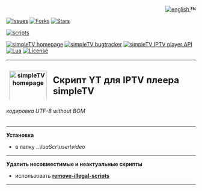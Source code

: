 <p align="right">
 <a title="english" href="/README-EN.md"><img src="https://raw.githubusercontent.com/Nexterr/simpleTV-images/master/gb.png" alt="english" /> </a><strong ><sup><sub>EN</sub></sup></strong>
</p>

[![Issues][badge-issues]][Issues]
[![Forks][badge-forks]][Forks]
[![Stars][badge-stars]][Stars]

[![scripts][badge-scripts]][Scripts]

[![simpleTV homepage][badge-simpletvhomepage]][simpleTV homepage]
[![simpleTV bugtracker][badge-simpletvbugtracker]][simpleTV bugtracker]
[![simpleTV IPTV player API][badge-simpletvapi]][simpleTV API]
[![Lua][badge-lua]][Lua]
[![License][badge-license]][License]

<div class="table sectionedit1">
<table class="inline" style="height: 107px;" width="586">
<tbody>
<tr class="row0">
<th class="col0" ><a href="http://iptv.gen12.net/"><img src="https://raw.githubusercontent.com/Nexterr/simpleTV-images/master/logo_f1.png" width="100px" alt="simpleTV homepage" title="simpleTV homepage" /></a></th>
<th class="col1 rightalign" " colspan="3">
<h2 style="text-align: left;"><strong class="">Скрипт YT для IPTV плеера simpleTV</strong></h2><p>0.5.0 b12.7.5 (x32/x64 vlc 3.0.11)</p>
</th>
</tr>
</tbody>
</table>
</div>

###### кодировка UTF-8 without BOM
---------------------------------------------
**Установка**
 - в папку _..\luaScr\user\video_
---------------------------------------------
**Удалить несовместимые и неактуальные скрипты**
- использовать **[remove-illegal-scripts][remove]**
---------------------------------------------

[Issues]: https://github.com/Nexterr/simpleTV-script-YT/issues "Issues"
[Forks]: https://github.com/Nexterr/simpleTV-script-YT/network/members "Forks"
[Stars]: https://github.com/Nexterr/simpleTV-script-YT/stargazers "Stars"
[Scripts]: https://github.com/Nexterr/simpleTV-scripts "скрипты: видео | скраперы | дополнения"
[simpleTV API]: http://iptv.gen12.net/dokuwiki/doku.php?id=mantis:simpletv:api "simpleTV API"
[Lua]: https://www.lua.org/manual/5.1 "Lua 5.1"
[License]: https://github.com/Nexterr/simpleTV-script-YT/blob/master/LICENSE "License Apache 2.0"
[remove]: https://github.com/Nexterr/simpleTV-scripts/tree/master/addons/remove-illegal-scripts "удалить несовместимые и неактуальные скрипты"
[simpleTV homepage]: http://iptv.gen12.net "домашняя страница"
[simpleTV bugtracker]: http://iptv.gen12.net/bugtracker "багтрекер"
[EN]: https://github.com/Nexterr/simpleTV-script-YT/blob/main/README-EN.md "english"

[badge-issues]: https://img.shields.io/github/issues/Nexterr/simpleTV-script-YT.svg?style=flat-square "Open issues"
[badge-forks]: https://img.shields.io/github/forks/Nexterr/simpleTV-script-YT.svg?style=flat-square "Forks"
[badge-stars]: https://img.shields.io/github/stars/Nexterr/simpleTV-script-YT.svg?style=flat-square "Stars"
[badge-scripts]: https://img.shields.io/badge/%D1%81%D0%BA%D1%80%D0%B8%D0%BF%D1%82%D1%8B-%D0%B2%D0%B8%D0%B4%D0%B5%D0%BE%20%7C%20%D1%81%D0%BA%D1%80%D0%B0%D0%BF%D0%B5%D1%80%D1%8B%20%7C%20%D0%B4%D0%BE%D0%BF%D0%BE%D0%BB%D0%BD%D0%B5%D0%BD%D0%B8%D1%8F-%2300008b?style=flat-square "скрипты: видео | скраперы | дополнения"
[badge-simpletvapi]: https://img.shields.io/badge/simpleTV-Lua%20API-maroon?style=flat-square "simpleTV Lua API"
[badge-lua]: https://img.shields.io/badge/Lua-5.1-blueviolet?style=flat-square "Lua 5.1"
[badge-license]: https://img.shields.io/badge/License-Apache%202.0-blueviolet?style=flat-square "License Apache 2.0"
[badge-simpletvhomepage]: https://img.shields.io/badge/simpleTV-homepage-maroon?style=flat-square "домашняя страница"
[badge-simpletvbugtracker]: https://img.shields.io/badge/simpleTV-bugtracker-maroon?style=flat-square "багтрекер"
